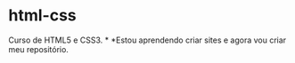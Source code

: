 # html-css
 Curso de HTML5 e CSS3.
*
*Estou aprendendo criar sites e agora vou criar meu repositório.